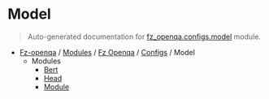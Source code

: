# Model

> Auto-generated documentation for [fz_openqa.configs.model](blob/master/fz_openqa/configs/model/__init__.py) module.

- [Fz-openqa](../../../README.md#fz-openqa-index) / [Modules](../../../MODULES.md#fz-openqa-modules) / [Fz Openqa](../../index.md#fz-openqa) / [Configs](../index.md#configs) / Model
    - Modules
        - [Bert](bert/index.md#bert)
        - [Head](head/index.md#head)
        - [Module](module/index.md#module)

